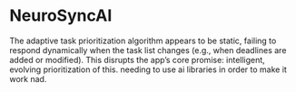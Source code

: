 # NeuroSyncAI
The adaptive task prioritization algorithm appears to be static, failing to respond dynamically when the task list changes 
(e.g., when deadlines are added or modified). This disrupts the app’s core promise: intelligent, evolving prioritization of this.
needing to use ai libraries in order to make it work nad.
